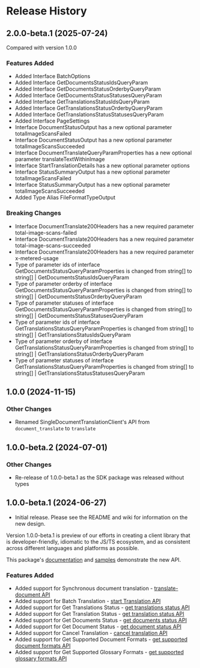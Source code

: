 # Release History

## 2.0.0-beta.1 (2025-07-24)
Compared with version 1.0.0

### Features Added
  - Added Interface BatchOptions
  - Added Interface GetDocumentsStatusIdsQueryParam
  - Added Interface GetDocumentsStatusOrderbyQueryParam
  - Added Interface GetDocumentsStatusStatusesQueryParam
  - Added Interface GetTranslationsStatusIdsQueryParam
  - Added Interface GetTranslationsStatusOrderbyQueryParam
  - Added Interface GetTranslationsStatusStatusesQueryParam
  - Added Interface PageSettings
  - Interface DocumentStatusOutput has a new optional parameter totalImageScansFailed
  - Interface DocumentStatusOutput has a new optional parameter totalImageScansSucceeded
  - Interface DocumentTranslateQueryParamProperties has a new optional parameter translateTextWithinImage
  - Interface StartTranslationDetails has a new optional parameter options
  - Interface StatusSummaryOutput has a new optional parameter totalImageScansFailed
  - Interface StatusSummaryOutput has a new optional parameter totalImageScansSucceeded
  - Added Type Alias FileFormatTypeOutput

### Breaking Changes
  - Interface DocumentTranslate200Headers has a new required parameter total-image-scans-failed
  - Interface DocumentTranslate200Headers has a new required parameter total-image-scans-succeeded
  - Interface DocumentTranslate200Headers has a new required parameter x-metered-usage
  - Type of parameter ids of interface GetDocumentsStatusQueryParamProperties is changed from string[] to string[] | GetDocumentsStatusIdsQueryParam
  - Type of parameter orderby of interface GetDocumentsStatusQueryParamProperties is changed from string[] to string[] | GetDocumentsStatusOrderbyQueryParam
  - Type of parameter statuses of interface GetDocumentsStatusQueryParamProperties is changed from string[] to string[] | GetDocumentsStatusStatusesQueryParam
  - Type of parameter ids of interface GetTranslationsStatusQueryParamProperties is changed from string[] to string[] | GetTranslationsStatusIdsQueryParam
  - Type of parameter orderby of interface GetTranslationsStatusQueryParamProperties is changed from string[] to string[] | GetTranslationsStatusOrderbyQueryParam
  - Type of parameter statuses of interface GetTranslationsStatusQueryParamProperties is changed from string[] to string[] | GetTranslationsStatusStatusesQueryParam

## 1.0.0 (2024-11-15)

### Other Changes
- Renamed SingleDocumentTranslationClient's API from `document_translate` to `translate`

## 1.0.0-beta.2 (2024-07-01)

### Other Changes
- Re-release of 1.0.0-beta.1 as the SDK package was released without types

## 1.0.0-beta.1 (2024-06-27)
- Initial release. Please see the README and wiki for information on the new design.

Version 1.0.0-beta.1 is preview of our efforts in creating a client library that is developer-friendly, idiomatic 
to the JS/TS ecosystem, and as consistent across different languages and platforms as possible. 

This package's 
[documentation](https://github.com/Azure/azure-sdk-for-js/blob/main/sdk/translation/ai-translation-document-rest/README.md) 
and 
[samples](https://github.com/Azure/azure-sdk-for-js/blob/main/sdk/translation/ai-translation-document-rest/samples) 
demonstrate the new API.

### Features Added
- Added support for Synchronous document translation - [translate-document API](https://learn.microsoft.com/azure/ai-services/translator/document-translation/reference/translate-document)
- Added support for Batch Translation - [start Translation API](https://learn.microsoft.com/azure/ai-services/translator/document-translation/reference/start-batch-translation)
- Added support for Get Translations Status - [get translations status API](https://learn.microsoft.com/azure/ai-services/translator/document-translation/reference/get-translations-status)
- Added support for Get Translation Status - [get translation status API](https://learn.microsoft.com/azure/ai-services/translator/document-translation/reference/get-translation-status)
- Added support for Get Documents Status - [get documents status API](https://learn.microsoft.com/azure/ai-services/translator/document-translation/reference/get-documents-status)
- Added support for Get Document Status - [get document status API](https://learn.microsoft.com/azure/ai-services/translator/document-translation/reference/get-document-status)
- Added support for Cancel Translation - [cancel translation API](https://learn.microsoft.com/azure/ai-services/translator/document-translation/reference/cancel-translation)
- Added support for Get Supported Document Formats - [get supported document formats API](https://learn.microsoft.com/azure/ai-services/translator/document-translation/reference/get-supported-document-formats)
- Added support for Get Supported Glossary Formats - [get supported glossary formats API](https://learn.microsoft.com/azure/ai-services/translator/document-translation/reference/get-supported-glossary-formats)
